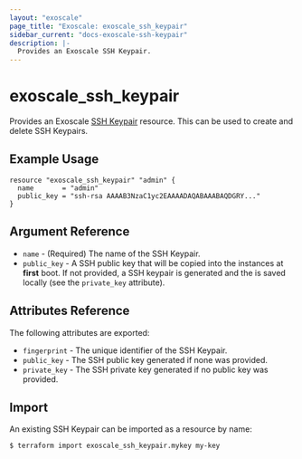 ```yaml
---
layout: "exoscale"
page_title: "Exoscale: exoscale_ssh_keypair"
sidebar_current: "docs-exoscale-ssh-keypair"
description: |-
  Provides an Exoscale SSH Keypair.
---
```


# exoscale\_ssh\_keypair

Provides an Exoscale [SSH Keypair][sshkp] resource. This can be used to create and delete SSH Keypairs.

[sshkp]: https://community.exoscale.com/documentation/compute/ssh-keypairs/

## Example Usage

```hcl
resource "exoscale_ssh_keypair" "admin" {
  name       = "admin"
  public_key = "ssh-rsa AAAAB3NzaC1yc2EAAAADAQABAAABAQDGRY..."
}
```

## Argument Reference

* `name` - (Required) The name of the SSH Keypair.
* `public_key` - A SSH public key that will be copied into the instances at **first** boot. If not provided, a SSH keypair is generated and the is saved locally (see the `private_key` attribute).

## Attributes Reference

The following attributes are exported:

* `fingerprint` - The unique identifier of the SSH Keypair.
* `public_key` - The SSH public key generated if none was provided.
* `private_key` - The SSH private key generated if no public key was provided.

## Import

An existing SSH Keypair can be imported as a resource by name:

```console
$ terraform import exoscale_ssh_keypair.mykey my-key
```
